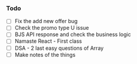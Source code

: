 ### Todo
- [ ] Fix the add new offer bug 
- [ ] Check the promo type U issue 
- [ ] BJS API response and check the business logic
- [ ] Namaste React - First class 
- [ ] DSA - 2 last easy questions of Array 
- [ ] Make notes of the things 
